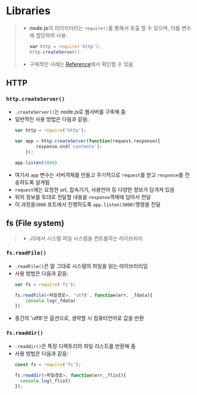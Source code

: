 # Libraries

> - **node.js**의 라이브러리는 `require()`를 통해서 호출 할 수 있으며, 이를 변수에 할당하여 사용:
>    ```javascript
>    var http = require('http');
>    http.createServer()
>    ```
>
> - 구체적인 사례는 [Reference](https://nodejs.org/dist/latest-v14.x/docs/api/documentation.html)에서 확인할 수 있음

## HTTP
### `http.createServer()`

- `.createServer()`는 node.js로 웹서버를 구축해 줌
- 일반적인 사용 방법은 다음과 같음:
    ```javascript
    var http = require('http');

    var app = http.createServer(function(request,response){
            response.end('contents');
        });

    app.listen(3000)
    ```
- 여기서 `app` 변수는 서버객체를 만들고 주기적으로 `request`를 받고 `response`를 전송하도록 설계됨
- `request`에는 요청한 url, 접속기기, 사용언어 등 다양한 정보가 담겨져 있음
- 위의 정보를 토대로 전달할 내용을 `response`객체에 담아서 전달
- 이 과정을`3000` 포트에서 진행하도록 `app.listen(3000)`명령을 전달

## fs (File system)
> - JS에서 시스템 파일 시스템을 컨트롤하는 라이브러리
### `fs.readFile()`
- `.readFile()`은 말 그대로 시스템의 파일을 읽는 라이브러리임
- 사용 방법은 다음과 같음:
    ```javascript
    var fs = require('fs');

    fs.readFile(<파일경로>, 'utf8', function(err, _fdata){
        console.log(_fdata)
    })
    ```
- 중간의 'utf8'은 옵션으로, 생략할 시 컴퓨터언어로 값을 반환

### `fs.readdir()`
- `.readdir()`은 특정 디렉토리의 파일 리스트를 반환해 줌
- 사용 방법은 다음과 같음:
  ```javascript
  const fs = require('fs');
 
  fs.readdir(<파일경로>, function(err,_flist){
    console.log(_flist)
  });
  ```